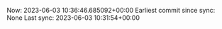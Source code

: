 Now: 2023-06-03 10:36:46.685092+00:00 Earliest commit since sync: None Last sync: 2023-06-03 10:31:54+00:00
